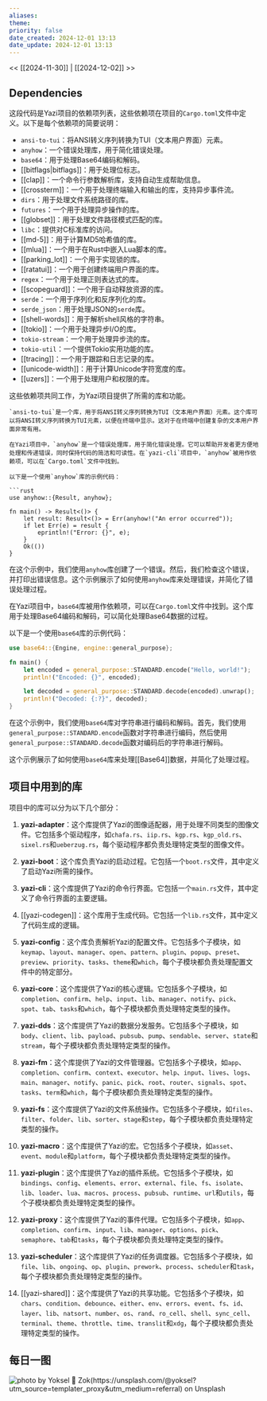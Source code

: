 ```yaml
---
aliases: 
theme: 
priority: false
date_created: 2024-12-01 13:13
date_update: 2024-12-01 13:13
---
```


<< [[2024-11-30]] | [[2024-12-02]] >>

## Dependencies

这段代码是Yazi项目的依赖项列表，这些依赖项在项目的`Cargo.toml`文件中定义。以下是每个依赖项的简要说明：

- `ansi-to-tui`：将ANSI转义序列转换为TUI（文本用户界面）元素。
- `anyhow`：一个错误处理库，用于简化错误处理。
- `base64`：用于处理Base64编码和解码。
- [[bitflags|bitflags]]：用于处理位标志。
- [[clap]]：一个命令行参数解析库，支持自动生成帮助信息。
- [[crossterm]]：一个用于处理终端输入和输出的库，支持异步事件流。
- `dirs`：用于处理文件系统路径的库。
- `futures`：一个用于处理异步操作的库。
- [[globset]]：用于处理文件路径模式匹配的库。
- `libc`：提供对C标准库的访问。
- [[md-5]]：用于计算MD5哈希值的库。
- [[mlua]]：一个用于在Rust中嵌入Lua脚本的库。
- [[parking_lot]]：一个用于实现锁的库。
- [[ratatui]]：一个用于创建终端用户界面的库。
- `regex`：一个用于处理正则表达式的库。
- [[scopeguard]]：一个用于自动释放资源的库。
- `serde`：一个用于序列化和反序列化的库。
- `serde_json`：用于处理JSON的`serde`库。
- [[shell-words]]：用于解析shell风格的字符串。
- [[tokio]]：一个用于处理异步I/O的库。
- `tokio-stream`：一个用于处理异步流的库。
- `tokio-util`：一个提供Tokio实用功能的库。
- [[tracing]]：一个用于跟踪和日志记录的库。
- [[unicode-width]]：用于计算Unicode字符宽度的库。
- [[uzers]]：一个用于处理用户和权限的库。

这些依赖项共同工作，为Yazi项目提供了所需的库和功能。

````
`ansi-to-tui`是一个库，用于将ANSI转义序列转换为TUI（文本用户界面）元素。这个库可以将ANSI转义序列转换为TUI元素，以便在终端中显示。这对于在终端中创建复杂的文本用户界面非常有用。

在Yazi项目中，`anyhow`是一个错误处理库，用于简化错误处理。它可以帮助开发者更方便地处理和传递错误，同时保持代码的简洁和可读性。在`yazi-cli`项目中，`anyhow`被用作依赖项，可以在`Cargo.toml`文件中找到。

以下是一个使用`anyhow`库的示例代码：

```rust
use anyhow::{Result, anyhow};

fn main() -> Result<()> {
    let result: Result<()> = Err(anyhow!("An error occurred"));
    if let Err(e) = result {
        eprintln!("Error: {}", e);
    }
    Ok(())
}
````

在这个示例中，我们使用`anyhow`库创建了一个错误。然后，我们检查这个错误，并打印出错误信息。这个示例展示了如何使用`anyhow`库来处理错误，并简化了错误处理过程。

在Yazi项目中，`base64`库被用作依赖项，可以在`Cargo.toml`文件中找到。这个库用于处理Base64编码和解码，可以简化处理Base64数据的过程。

以下是一个使用`base64`库的示例代码：

```rust
use base64::{Engine, engine::general_purpose};

fn main() {
    let encoded = general_purpose::STANDARD.encode("Hello, world!");
    println!("Encoded: {}", encoded);

    let decoded = general_purpose::STANDARD.decode(encoded).unwrap();
    println!("Decoded: {:?}", decoded);
}
```

在这个示例中，我们使用`base64`库对字符串进行编码和解码。首先，我们使用`general_purpose::STANDARD.encode`函数对字符串进行编码，然后使用`general_purpose::STANDARD.decode`函数对编码后的字符串进行解码。

这个示例展示了如何使用`base64`库来处理[[Base64]]数据，并简化了处理过程。

## 项目中用到的库

项目中的库可以分为以下几个部分：

1. **yazi-adapter**：这个库提供了Yazi的图像适配器，用于处理不同类型的图像文件。它包括多个驱动程序，如`chafa.rs`、`iip.rs`、`kgp.rs`、`kgp_old.rs`、`sixel.rs`和`ueberzug.rs`，每个驱动程序都负责处理特定类型的图像文件。

2. **yazi-boot**：这个库负责Yazi的启动过程。它包括一个`boot.rs`文件，其中定义了启动Yazi所需的操作。

3. **yazi-cli**：这个库提供了Yazi的命令行界面。它包括一个`main.rs`文件，其中定义了命令行界面的主要逻辑。

4. [[yazi-codegen]]：这个库用于生成代码。它包括一个`lib.rs`文件，其中定义了代码生成的逻辑。

5. **yazi-config**：这个库负责解析Yazi的配置文件。它包括多个子模块，如`keymap`、`layout`、`manager`、`open`、`pattern`、`plugin`、`popup`、`preset`、`preview`、`priority`、`tasks`、`theme`和`which`，每个子模块都负责处理配置文件中的特定部分。

6. **yazi-core**：这个库提供了Yazi的核心逻辑。它包括多个子模块，如`completion`、`confirm`、`help`、`input`、`lib`、`manager`、`notify`、`pick`、`spot`、`tab`、`tasks`和`which`，每个子模块都负责处理特定类型的操作。

7. **yazi-dds**：这个库提供了Yazi的数据分发服务。它包括多个子模块，如`body`、`client`、`lib`、`payload`、`pubsub`、`pump`、`sendable`、`server`、`state`和`stream`，每个子模块都负责处理特定类型的操作。

8. **yazi-fm**：这个库提供了Yazi的文件管理器。它包括多个子模块，如`app`、`completion`、`confirm`、`context`、`executor`、`help`、`input`、`lives`、`logs`、`main`、`manager`、`notify`、`panic`、`pick`、`root`、`router`、`signals`、`spot`、`tasks`、`term`和`which`，每个子模块都负责处理特定类型的操作。

9. **yazi-fs**：这个库提供了Yazi的文件系统操作。它包括多个子模块，如`files`、`filter`、`folder`、`lib`、`sorter`、`stage`和`step`，每个子模块都负责处理特定类型的操作。

10. **yazi-macro**：这个库提供了Yazi的宏。它包括多个子模块，如`asset`、`event`、`module`和`platform`，每个子模块都负责处理特定类型的操作。

11. **yazi-plugin**：这个库提供了Yazi的插件系统。它包括多个子模块，如`bindings`、`config`、`elements`、`error`、`external`、`file`、`fs`、`isolate`、`lib`、`loader`、`lua`、`macros`、`process`、`pubsub`、`runtime`、`url`和`utils`，每个子模块都负责处理特定类型的操作。

12. **yazi-proxy**：这个库提供了Yazi的事件代理。它包括多个子模块，如`app`、`completion`、`confirm`、`input`、`lib`、`manager`、`options`、`pick`、`semaphore`、`tab`和`tasks`，每个子模块都负责处理特定类型的操作。

13. **yazi-scheduler**：这个库提供了Yazi的任务调度器。它包括多个子模块，如`file`、`lib`、`ongoing`、`op`、`plugin`、`prework`、`process`、`scheduler`和`task`，每个子模块都负责处理特定类型的操作。

14. [[yazi-shared]]：这个库提供了Yazi的共享功能。它包括多个子模块，如`chars`、`condition`、`debounce`、`either`、`env`、`errors`、`event`、`fs`、`id`、`layer`、`lib`、`natsort`、`number`、`os`、`rand`、`ro_cell`、`shell`、`sync_cell`、`terminal`、`theme`、`throttle`、`time`、`translit`和`xdg`，每个子模块都负责处理特定类型的操作。

## 每日一图

![photo by Yoksel 🌿 Zok(https://unsplash.com/@yoksel?utm_source=templater_proxy&utm_medium=referral) on Unsplash](https://images.unsplash.com/photo-1704049492643-e4d894759972?crop=entropy&cs=srgb&fm=jpg&ixid=M3w2NDU1OTF8MHwxfHJhbmRvbXx8fHx8fHx8fDE3MzMwMzAzMDR8&ixlib=rb-4.0.3&q=85&w=800&h=600)
